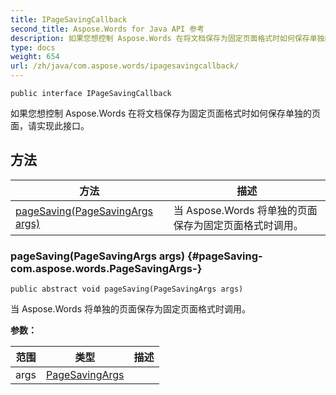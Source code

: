 ```yaml
---
title: IPageSavingCallback
second_title: Aspose.Words for Java API 参考
description: 如果您想控制 Aspose.Words 在将文档保存为固定页面格式时如何保存单独的页面，请实现此接口。
type: docs
weight: 654
url: /zh/java/com.aspose.words/ipagesavingcallback/
---
```

```
public interface IPageSavingCallback
```

如果您想控制 Aspose.Words 在将文档保存为固定页面格式时如何保存单独的页面，请实现此接口。
## 方法

| 方法 | 描述 |
| --- | --- |
| [pageSaving(PageSavingArgs args)](#pageSaving-com.aspose.words.PageSavingArgs-) | 当 Aspose.Words 将单独的页面保存为固定页面格式时调用。 |
### pageSaving(PageSavingArgs args) {#pageSaving-com.aspose.words.PageSavingArgs-}
```
public abstract void pageSaving(PageSavingArgs args)
```


当 Aspose.Words 将单独的页面保存为固定页面格式时调用。

**参数：**

| 范围 | 类型 | 描述 |
| --- | --- | --- |
| args | [PageSavingArgs](../../com.aspose.words/pagesavingargs) |  |
